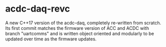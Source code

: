 # acdc-daq-revc
A new C++17 version of the acdc-daq, completely re-written from scratch. Its first commit matches the firmware version of ACC and ACDC with branch "uartcomms" and is written object oriented and modularly to be updated over time as the firmware updates. 
